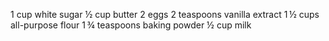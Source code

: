1 cup white sugar
½ cup butter
2 eggs
2 teaspoons vanilla extract
1 ½ cups all-purpose flour
1 ¾ teaspoons baking powder
½ cup milk